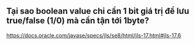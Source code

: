 ## Tại sao boolean value chỉ cần 1 bit giá trị để lưu true/false (1/0) mà cần tận tới 1byte?
https://docs.oracle.com/javase/specs/jls/se8/html/jls-17.html#jls-17.6
<!--stackedit_data:
eyJoaXN0b3J5IjpbLTEzODExODA4OTUsNzMwOTk4MTE2XX0=
-->
